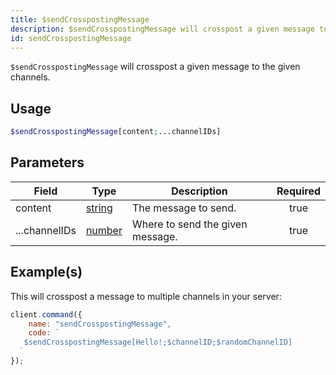 ```yaml
---
title: $sendCrosspostingMessage
description: $sendCrosspostingMessage will crosspost a given message to the given channels.
id: sendCrosspostingMessage
---
```


`$sendCrosspostingMessage` will crosspost a given message to the given channels.

## Usage

```php
$sendCrosspostingMessage[content;...channelIDs]
```

## Parameters

| Field         | Type                                                                                              | Description                      | Required |
| ------------- | ------------------------------------------------------------------------------------------------- | -------------------------------- | :------: |
| content       | [string](https://developer.mozilla.org/en-US/docs/Web/JavaScript/Reference/Global_Objects/String) | The message to send.             |   true   |
| ...channelIDs | [number](https://developer.mozilla.org/en-US/docs/Web/JavaScript/Reference/Global_Objects/Number) | Where to send the given message. |   true   |

## Example(s)

This will crosspost a message to multiple channels in your server:

```javascript
client.command({
    name: "sendCrosspostingMessage",
    code: `
   $sendCrosspostingMessage[Hello!;$channelID;$randomChannelID]
  `
});
```

